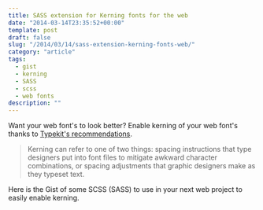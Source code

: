 ```yaml
---
title: SASS extension for Kerning fonts for the web
date: "2014-03-14T23:35:52+00:00"
template: post
draft: false
slug: "/2014/03/14/sass-extension-kerning-fonts-web/"
category: "article"
tags:
  - gist
  - kerning
  - SASS
  - scss
  - web fonts
description: ""
---
```


Want your web font's to look better? Enable kerning of your web font's thanks to <a href="http://blog.typekit.com/2014/02/05/kerning-on-the-web/" title="Kerning on the web - Typekit Blog" target="_blank">Typekit's recommendations</a>.

<blockquote>Kerning can refer to one of two things: spacing instructions that type designers put into font files to mitigate awkward character combinations, or spacing adjustments that graphic designers make as they typeset text. </blockquote>

Here is the Gist of some SCSS (SASS) to use in your next web project to easily enable kerning.

<script src="https://gist.github.com/andrewjamesford/9545321.js"></script>
